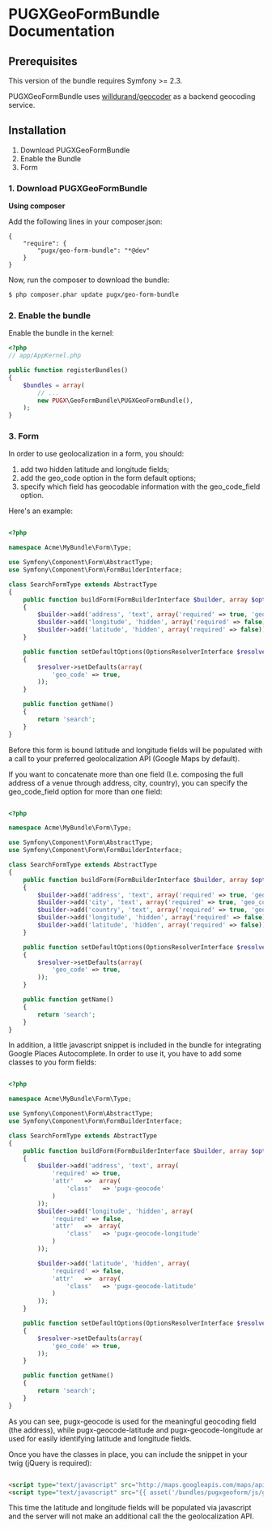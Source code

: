 PUGXGeoFormBundle Documentation
==================================

## Prerequisites

This version of the bundle requires Symfony >= 2.3.

PUGXGeoFormBundle uses [willdurand/geocoder](https://packagist.org/packages/willdurand/geocoder) as a backend geocoding service.

## Installation

1. Download PUGXGeoFormBundle
2. Enable the Bundle
3. Form

### 1. Download PUGXGeoFormBundle

**Using composer**

Add the following lines in your composer.json:

```
{
    "require": {
        "pugx/geo-form-bundle": "*@dev"
    }
}

```

Now, run the composer to download the bundle:

``` bash
$ php composer.phar update pugx/geo-form-bundle
```

### 2. Enable the bundle

Enable the bundle in the kernel:

``` php
<?php
// app/AppKernel.php

public function registerBundles()
{
    $bundles = array(
        // ...
        new PUGX\GeoFormBundle\PUGXGeoFormBundle(),
    );
}
```

### 3. Form

In order to use geolocalization in a form, you should:

1. add two hidden latitude and longitude fields;
2. add the geo_code option in the form default options;
3. specify which field has geocodable information with the geo_code_field option.

Here's an example:

``` php

<?php

namespace Acme\MyBundle\Form\Type;

use Symfony\Component\Form\AbstractType;
use Symfony\Component\Form\FormBuilderInterface;

class SearchFormType extends AbstractType
{
    public function buildForm(FormBuilderInterface $builder, array $options)
    {
        $builder->add('address', 'text', array('required' => true, 'geo_code_field' => true));
        $builder->add('longitude', 'hidden', array('required' => false));
        $builder->add('latitude', 'hidden', array('required' => false));
    }

    public function setDefaultOptions(OptionsResolverInterface $resolver)
    {
        $resolver->setDefaults(array(
            'geo_code' => true,
        ));
    }

    public function getName()
    {
        return 'search';
    }
}

```

Before this form is bound latitude and longitude fields will be populated with a call to your preferred geolocalization
API (Google Maps by default).

If you want to concatenate more than one field (I.e. composing the full address of a venue through address, city, country),
you can specify the geo_code_field option for more than one field:

``` php

<?php

namespace Acme\MyBundle\Form\Type;

use Symfony\Component\Form\AbstractType;
use Symfony\Component\Form\FormBuilderInterface;

class SearchFormType extends AbstractType
{
    public function buildForm(FormBuilderInterface $builder, array $options)
    {
        $builder->add('address', 'text', array('required' => true, 'geo_code_field' => true));
        $builder->add('city', 'text', array('required' => true, 'geo_code_field' => true));
        $builder->add('country', 'text', array('required' => true, 'geo_code_field' => true));
        $builder->add('longitude', 'hidden', array('required' => false));
        $builder->add('latitude', 'hidden', array('required' => false));
    }

    public function setDefaultOptions(OptionsResolverInterface $resolver)
    {
        $resolver->setDefaults(array(
            'geo_code' => true,
        ));
    }

    public function getName()
    {
        return 'search';
    }
}

```

In addition, a little javascript snippet is included in the bundle for integrating Google Places Autocomplete.
In order to use it, you have to add some classes to you form fields:

``` php

<?php

namespace Acme\MyBundle\Form\Type;

use Symfony\Component\Form\AbstractType;
use Symfony\Component\Form\FormBuilderInterface;

class SearchFormType extends AbstractType
{
    public function buildForm(FormBuilderInterface $builder, array $options)
    {
        $builder->add('address', 'text', array(
            'required' => true,
            'attr'   =>  array(
                'class'   => 'pugx-geocode'
            )
        ));
        $builder->add('longitude', 'hidden', array(
            'required' => false,
            'attr'   =>  array(
                'class'   => 'pugx-geocode-longitude'
            )
        ));

        $builder->add('latitude', 'hidden', array(
            'required' => false,
            'attr'   =>  array(
                'class'   => 'pugx-geocode-latitude'
            )
        ));
    }

    public function setDefaultOptions(OptionsResolverInterface $resolver)
    {
        $resolver->setDefaults(array(
            'geo_code' => true,
        ));
    }

    public function getName()
    {
        return 'search';
    }
}

```

As you can see, pugx-geocode is used for the meaningful geocoding field (the address), while pugx-geocode-latitude and
 pugx-geocode-longitude ar used for easily identifying latitude and longitude fields.

Once you have the classes in place, you can include the snippet in your twig (jQuery is required):

``` html

<script type="text/javascript" src="http://maps.googleapis.com/maps/api/js?libraries=places&sensor=true&language={{ app.request.locale }}"></script>
<script type="text/javascript" src="{{ asset('/bundles/pugxgeoform/js/google_maps_autocomplete.js') }}"></script>

```

This time the latitude and longitude fields will be populated via javascript and the server will not make an additional
call the the geolocalization API.
